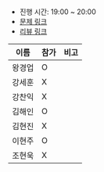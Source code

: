 ## 
- 진행 시간: 19:00 ~ 20:00
- [문제 링크]()
- [리뷰 링크]()

|이름|참가|비고|
|-----|------|-----|
|왕경업|O||
|강세훈|X||
|강찬익|X||
|김해인|O||
|김현진|X||
|이현주|O||
|조현욱|X||
